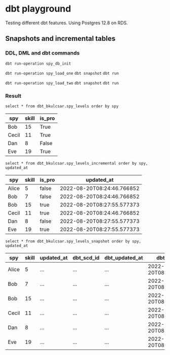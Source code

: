 # dbt playground

Testing different dbt features. Using Postgres 12.8 on RDS.

##  Snapshots and incremental tables

### DDL, DML and dbt commands

`dbt run-operation spy_db_init`

`dbt run-operation spy_load_one`
`dbt snapshot` 
`dbt run`

`dbt run-operation spy_load_two`
`dbt snapshot` 
`dbt run`

### Result

`select * from dbt_bkulcsar.spy_levels order by spy`

| spy   | skill | is_pro |
|-------|-------|--------|
| Bob   | 15    | True   |
| Cecil | 11    | True   |
| Dan   | 8     | False  |
| Eve   | 19    | True   |

`select * from dbt_bkulcsar.spy_levels_incremental order by spy, updated_at`

| spy   | skill | is_pro | updated_at                 |
|-------|-------|--------|----------------------------|
| Alice | 5     | false  | 2022-08-20T08:24:46.766852 |
| Bob   | 7     | false  | 2022-08-20T08:24:46.766852 |
| Bob   | 15    | true   | 2022-08-20T08:27:55.577373 |
| Cecil | 11    | true   | 2022-08-20T08:24:46.766852 |
| Dan   | 8     | false  | 2022-08-20T08:27:55.577373 |
| Eve   | 19    | true   | 2022-08-20T08:27:55.577373 |

`select * from dbt_bkulcsar.spy_levels_snapshot order by spy, updated_at`

| spy   | skill | updated_at | dbt_scd_id | dbt_updated_at | dbt_valid_from             | dbt_valid_to               | is_pro |
|-------|-------|------------|------------|----------------|----------------------------|----------------------------|--------|
| Alice | 5     | …          | …          | …              | 2022-08-20T08:24:46.766852 | 2022-08-20T08:28:13.578279 | false  |
| Bob   | 7     | …          | …          | …              | 2022-08-20T08:24:46.766852 | 2022-08-20T08:27:55.577373 | false  |
| Bob   | 15    | …          | …          | …              | 2022-08-20T08:27:55.577373 | NULL                       | true   |
| Cecil | 11    | …          | …          | …              | 2022-08-20T08:24:46.766852 | NULL                       | true   |
| Dan   | 8     | …          | …          | …              | 2022-08-20T08:27:55.577373 | NULL                       | false  |
| Eve   | 19    | …          | …          | …              | 2022-08-20T08:27:55.577373 | NULL                       | true   |